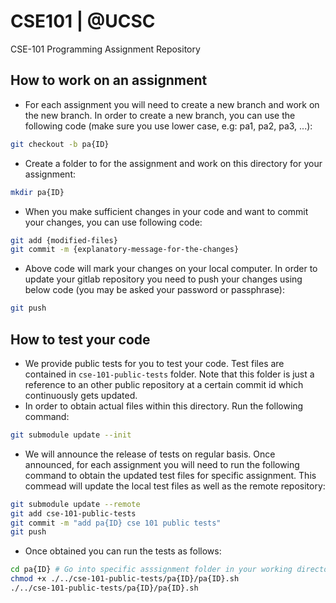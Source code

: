 # CSE101 | @UCSC

CSE-101 Programming Assignment Repository

## How to work on an assignment

- For each assignment you will need to create a new branch and work on the new branch. In order to create a new branch, you can use the following code (make sure you use lower case, e.g: pa1, pa2, pa3, ...):
```bash
git checkout -b pa{ID}
```
- Create a folder to for the assignment and work on this directory for your assignment:
```bash
mkdir pa{ID}
```
- When you make sufficient changes in your code and want to commit your changes, you can use following code:
```bash
git add {modified-files}
git commit -m {explanatory-message-for-the-changes}
``` 
- Above code will mark your changes on your local computer. In order to update your gitlab repository you need to push your changes using below code (you may be asked your password or passphrase):
```bash
git push
```

## How to test your code

- We provide public tests for you to test your code. Test files are contained in `cse-101-public-tests` folder. Note that this folder is just a reference to an other public repository at a certain commit id which continuously gets updated. 
- In order to obtain actual files within this directory. Run the following command:
```bash
git submodule update --init
``` 

- We will announce the release of tests on regular basis. Once announced, for each assignment you will need to run the following command to obtain the updated test files for specific assignment. This commead will update the local test files as well as the remote repository:

```bash
git submodule update --remote
git add cse-101-public-tests
git commit -m "add pa{ID} cse 101 public tests"
git push
```

- Once obtained you can run the tests as follows:

```bash
cd pa{ID} # Go into specific asssignment folder in your working directory
chmod +x ./../cse-101-public-tests/pa{ID}/pa{ID}.sh
./../cse-101-public-tests/pa{ID}/pa{ID}.sh
